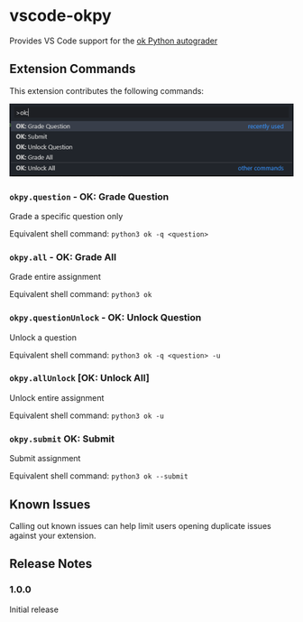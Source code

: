 # vscode-okpy

Provides VS Code support for the [ok Python autograder](https://okpy.org)

## Extension Commands

This extension contributes the following commands:

![Commands](img/commands.png)

### `okpy.question` - OK: Grade Question
Grade a specific question only

Equivalent shell command: `python3 ok -q <question>`
### `okpy.all` - OK: Grade All
Grade entire assignment

Equivalent shell command: `python3 ok`

### `okpy.questionUnlock` - OK: Unlock Question
Unlock a question 
 
Equivalent shell command: `python3 ok -q <question> -u`
### `okpy.allUnlock` [OK: Unlock All]
Unlock entire assignment 
 
Equivalent shell command: `python3 ok -u`
### `okpy.submit` OK: Submit
Submit assignment 

Equivalent shell command: `python3 ok --submit`

## Known Issues

Calling out known issues can help limit users opening duplicate issues against your extension.

## Release Notes

### 1.0.0

Initial release